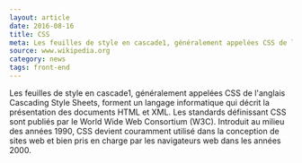 ```yaml
---
layout: article
date: 2016-08-16
title: CSS
meta: Les feuilles de style en cascade1, généralement appelées CSS de l'anglais Cascading Style Sheets, forment un langage informatique qui décrit la présentation des documents HTML et XML.
source: www.wikipedia.org
category: news
tags: front-end
---
```


Les feuilles de style en cascade1, généralement appelées CSS de l'anglais Cascading Style Sheets, forment un langage informatique qui décrit la présentation des documents HTML et XML. Les standards définissant CSS sont publiés par le World Wide Web Consortium (W3C). Introduit au milieu des années 1990, CSS devient couramment utilisé dans la conception de sites web et bien pris en charge par les navigateurs web dans les années 2000.
